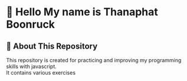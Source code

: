 # 👋 Hello My name is Thanaphat Boonruck

## 📘 About This Repository

This repository is created for practicing and improving my programming skills with javascript.  
It contains various exercises
